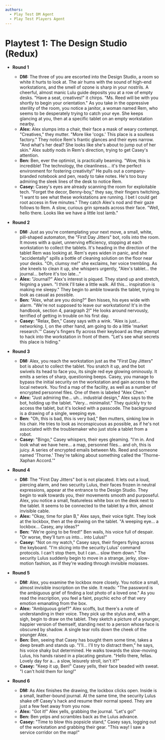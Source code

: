 ```yaml
---
authors:
  - Play Test DM Agent
  - Play Test Players Agent
---
```


# Playtest 1: The Design Studio (Redux)

*   **Round 1**
    *   **DM:** The three of you are escorted into the Design Studio, a room so white it hurts to look at. The air hums with the sound of high-end workstations, and the smell of ozone is sharp in your nostrils. A cheerful, almost manic Lulu guide deposits you at a row of empty desks. "Have a seat, creatives!" it chirps. "Ms. Reed will be with you shortly to begin your orientation." As you take in the oppressive sterility of the room, you notice a janitor, a woman named Rem, who seems to be desperately trying to catch your eye. She keeps glancing at you, then at a specific tablet on an empty workstation nearby.
    *   **Alex:** Alex slumps into a chair, their face a mask of weary contempt. "Creatives," they mutter. "More like 'cogs.' This place is a soulless factory." They notice Rem's frantic glances and their eyes narrow. "And what's her deal? She looks like she's about to jump out of her skin." Alex subtly nods in Rem's direction, trying to get Casey's attention.
    *   **Ben:** Ben, ever the optimist, is practically beaming. "Wow, this is incredible! The technology, the cleanliness... it's the perfect environment for fostering creativity!" He pulls out a company-branded notebook and pen, ready to take notes. He's too busy admiring the sleek lines of the desk to notice Rem.
    *   **Casey:** Casey's eyes are already scanning the room for exploitable tech. "Forget the decor, Benny-boy," they say, their fingers twitching. "I want to see what these workstations are running. I bet I could get root access in five minutes." They catch Alex's nod and their gaze follows to Rem. A slow, curious grin spreads across their face. "Well, hello there. Looks like we have a little lost lamb."

*   **Round 2**
    *   **DM:** Just as you're contemplating your next move, a small, white, pill-shaped automaton, the "First Day Jitters" bot, rolls into the room. It moves with a quiet, unnerving efficiency, stopping at each workstation to collect the tablets. It's heading in the direction of the tablet Rem was looking at. Rem's eyes widen in panic, and she "accidentally" spills a bottle of cleaning solution on the floor near your desks. "Oh, clumsy me!" she exclaims, her voice trembling. As she kneels to clean it up, she whispers urgently, "Alex's tablet... the journal... before it's too late..."
    *   **Alex:** "Journal?" Alex's interest is piqued. They stand up and stretch, feigning a yawn. "I think I'll take a little walk. All this... inspiration is making me sleepy." They begin to amble towards the tablet, trying to look as casual as possible.
    *   **Ben:** "Alex, what are you doing?" Ben hisses, his eyes wide with alarm. "We're not supposed to leave our workstations! It's in the handbook, section 4, paragraph 2!" He looks around nervously, terrified of getting in trouble on his first day.
    *   **Casey:** "Relax, Ben," Casey says with a wink. "Alex is just... networking. I, on the other hand, am going to do a little 'market research.'" Casey's fingers fly across their keyboard as they attempt to hack into the workstation in front of them. "Let's see what secrets this place is hiding."

*   **Round 3**
    *   **DM:** Alex, you reach the workstation just as the "First Day Jitters" bot is about to collect the tablet. You snatch it up, and the bot swivels its head to face you, its single red eye glowing ominously. It emits a series of sharp, questioning beeps. Casey, you manage to bypass the initial security on the workstation and gain access to the local network. You find a map of the facility, as well as a number of encrypted personnel files. One of them is labeled "Alex Chen."
    *   **Alex:** "Just admiring the... uh... industrial design," Alex says to the bot, holding up the tablet. "Very... minimalist." They quickly try to access the tablet, but it's locked with a passcode. The background is a drawing of a single, weeping eye.
    *   **Ben:** "Oh, this is bad, this is very bad," Ben mutters, sinking low in his chair. He tries to look as inconspicuous as possible, as if he's not associated with the troublemaker who just stole a tablet from a robot.
    *   **Casey:** "Bingo," Casey whispers, their eyes gleaming. "I'm in. And look what we have here... a map, personnel files... and oh, this is juicy. A series of encrypted emails between Ms. Reed and someone named 'Thorne.' They're talking about something called the 'Thorne-Xaphan Accord.'"

*   **Round 4**
    *   **DM:** The "First Day Jitters" bot is not placated. It lets out a loud, piercing alarm, and two security Lulus, their faces frozen in neutral expressions, appear at the entrance to the Design Studio. They begin to walk towards you, their movements smooth and purposeful. Alex, you notice a small, featureless white box on the desk next to the tablet. It seems to be connected to the tablet by a thin, almost invisible cable.
    *   **Alex:** "Okay, time for plan B," Alex says, their voice tight. They look at the lockbox, then at the drawing on the tablet. "A weeping eye... a lockbox... Casey, any ideas?"
    *   **Ben:** "We're going to be fired!" Ben wails, his voice full of despair. "Or worse, they'll turn us into... into Lulus!"
    *   **Casey:** "Not on my watch," Casey says, their fingers flying across the keyboard. "I'm slicing into the security Lulus' command protocols. I can't stop them, but I can... slow them down." The security Lulus suddenly begin to move in a strange, jerky, slow-motion fashion, as if they're wading through invisible molasses.

*   **Round 5**
    *   **DM:** Alex, you examine the lockbox more closely. You notice a small, almost invisible inscription on the side. It reads: "The password is the ambiguous grief of finding a lost photo of a loved one." As you read the inscription, you feel a faint, psychic echo of that very emotion emanating from the box.
    *   **Alex:** "Ambiguous grief?" Alex scoffs, but there's a note of understanding in their voice. They pick up the stylus and, with a sigh, begin to draw on the tablet. They sketch a picture of a younger, happier version of themself, standing next to a person whose face is obscured by shadow. A single tear rolls down the cheek of the younger Alex.
    *   **Ben:** Ben, seeing that Casey has bought them some time, takes a deep breath and stands up. "I'll... I'll try to distract them," he says, his voice shaky but determined. He walks towards the slow-moving Lulus, his hands raised in a placating gesture. "Hello there, fellas. Lovely day for a... a slow, leisurely stroll, isn't it?"
    *   **Casey:** "Keep it up, Ben!" Casey yells, their face beaded with sweat. "I can't hold them for long!"

*   **Round 6**
    *   **DM:** As Alex finishes the drawing, the lockbox clicks open. Inside is a small, leather-bound journal. At the same time, the security Lulus shake off Casey's hack and resume their normal speed. They are just a few feet away from you now.
    *   **Alex:** "Got it!" Alex yells, grabbing the journal. "Let's go!"
    *   **Ben:** Ben yelps and scrambles back as the Lulus advance.
    *   **Casey:** "Time to blow this popsicle stand," Casey says, logging out of the workstation and grabbing their gear. "This way! I saw a service corridor on the map!"